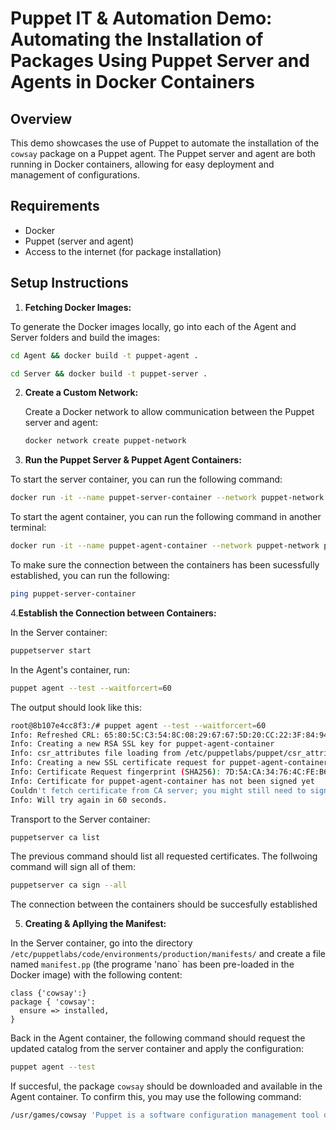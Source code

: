 # Puppet IT & Automation Demo: Automating the Installation of Packages Using Puppet Server and Agents in Docker Containers

## Overview

This demo showcases the use of Puppet to automate the installation of the `cowsay` package on a Puppet agent. The Puppet server and agent are both running in Docker containers, allowing for easy deployment and management of configurations.

## Requirements

- Docker
- Puppet (server and agent)
- Access to the internet (for package installation)

## Setup Instructions

1. **Fetching Docker Images:**

  To generate the Docker images locally, go into each of the Agent and Server folders and build the images:

  ```bash
  cd Agent && docker build -t puppet-agent .
  ```
  ```bash
  cd Server && docker build -t puppet-server .
  ```

2. **Create a Custom Network:**

   Create a Docker network to allow communication between the Puppet server and agent:

   ```bash
   docker network create puppet-network
   ```
3. **Run the Puppet Server & Puppet Agent Containers:**

To start the server container, you can run the following command:
```bash
docker run -it --name puppet-server-container --network puppet-network -p 8140:8140 puppet-server
```

To start the agent container, you can run the following command in another terminal:
```bash
docker run -it --name puppet-agent-container --network puppet-network puppet-agent
```

To make sure the connection between the containers has been sucessfully established, you can run the following:
```bash
ping puppet-server-container
```

4.**Establish the Connection between Containers:**

In the Server container:
```bash
puppetserver start
```

In the Agent's container, run:
```bash
puppet agent --test --waitforcert=60
```
The output should look like this:
```bash
root@8b107e4cc8f3:/# puppet agent --test --waitforcert=60
Info: Refreshed CRL: 65:80:5C:C3:54:8C:08:29:67:67:5D:20:CC:22:3F:84:94:56:11:40:1F:7C:04:5D:15:77:58:AF:80:31:1B:A2
Info: Creating a new RSA SSL key for puppet-agent-container
Info: csr_attributes file loading from /etc/puppetlabs/puppet/csr_attributes.yaml
Info: Creating a new SSL certificate request for puppet-agent-container
Info: Certificate Request fingerprint (SHA256): 7D:5A:CA:34:76:4C:FE:B6:17:61:09:AC:0B:81:2A:31:60:81:5F:4B:F7:3F:73:49:AB:53:EC:CA:9F:31:A5:2E
Info: Certificate for puppet-agent-container has not been signed yet
Couldn't fetch certificate from CA server; you might still need to sign this agent's certificate (puppet-agent-container).
Info: Will try again in 60 seconds.
```
Transport to the Server container:
```bash
puppetserver ca list
```
The previous command should list all requested certificates. The follwoing command will sign all of them:

```bash
puppetserver ca sign --all
```

The connection between the containers should be succesfully established

5. **Creating & Apllying the Manifest:**

In the Server container, go into the directory `/etc/puppetlabs/code/environments/production/manifests/` and create a file named  `manifest.pp` (the programe 'nano` has been pre-loaded in the Docker image) with the following content:

```puppet
class {'cowsay':}
package { 'cowsay':
  ensure => installed,
}
```

Back in the Agent container, the following command should request the updated catalog from the server container and apply the configuration:

```bash
puppet agent --test
```

If succesful, the package `cowsay` should be downloaded and available in the Agent container. To confirm this, you may use the following command:

```bash
/usr/games/cowsay 'Puppet is a software configuration management tool developed by Puppet Inc. Puppet is used to manage stages of the IT infrastructure lifecycle.'
```







